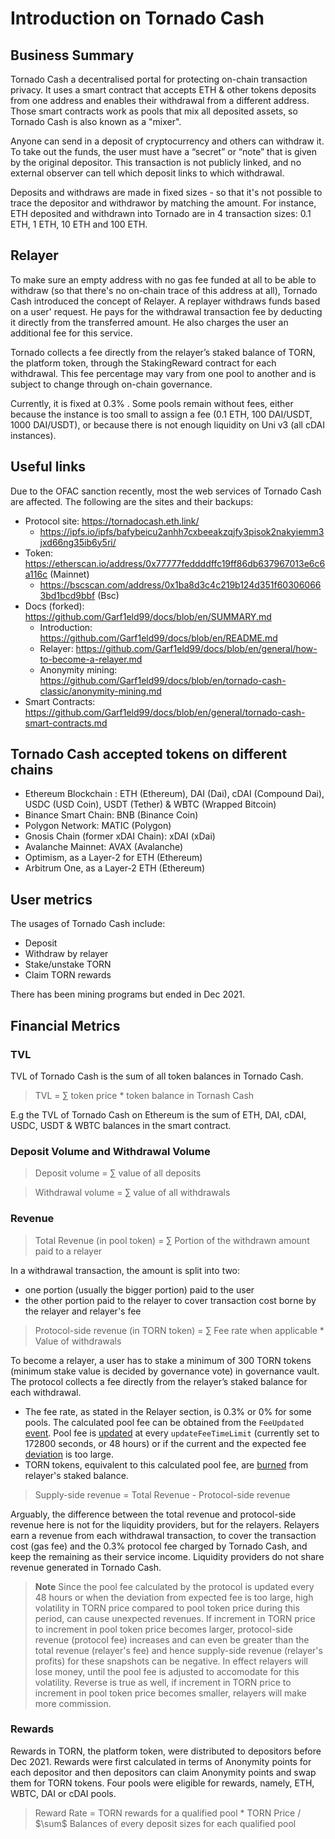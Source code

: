 # Introduction on Tornado Cash

## Business Summary
Tornado Cash a decentralised portal for protecting on-chain transaction privacy. It uses a smart contract that accepts ETH & other tokens deposits from one address and enables their withdrawal from a different address.  Those smart contracts work as pools that mix all deposited assets, so Tornado Cash is also known as a "mixer".

Anyone can send in a deposit of cryptocurrency and others can withdraw it. To take out the funds, the user must have a “secret” or “note” that is given by the original depositor. This transaction is not publicly linked, and no external observer can tell which deposit links to which withdrawal.

Deposits and withdraws are made in fixed sizes - so that it's not possible to trace the depositor and withdrawor by matching the amount. For instance, ETH deposited and withdrawn into Tornado are in 4 transaction sizes: 0.1 ETH, 1 ETH, 10 ETH and 100 ETH.  

## Relayer

To make sure an empty address with no gas fee funded at all to be able to withdraw (so that there's no on-chain trace of this address at all), Tornado Cash introduced the concept of Relayer. A replayer withdraws funds based on a user' request. He pays for the withdrawal transaction fee by deducting it directly from the transferred amount. He also charges the user an additional fee for this service.

Tornado collects a fee directly from the relayer’s staked balance of TORN, the platform token, through the StakingReward contract for each withdrawal. This fee percentage may vary from one pool to another and is subject to change through on-chain governance.

Currently, it is fixed at 0.3% . Some pools remain without fees, either because the instance is too small to assign a fee (0.1 ETH, 100 DAI/USDT, 1000 DAI/USDT), or because there is not enough liquidity on Uni v3 (all cDAI instances).

## Useful links

Due to the OFAC sanction recently, most the web services of Tornado Cash are affected. The following are the sites and their backups:

- Protocol site: https://tornadocash.eth.link/
  - https://ipfs.io/ipfs/bafybeicu2anhh7cxbeeakzqjfy3pisok2nakyiemm3jxd66ng35ib6y5ri/
- Token: https://etherscan.io/address/0x77777feddddffc19ff86db637967013e6c6a116c (Mainnet)
  - https://bscscan.com/address/0x1ba8d3c4c219b124d351f603060663bd1bcd9bbf (Bsc)
- Docs (forked): https://github.com/Garf1eld99/docs/blob/en/SUMMARY.md
  - Introduction: https://github.com/Garf1eld99/docs/blob/en/README.md
  - Relayer: https://github.com/Garf1eld99/docs/blob/en/general/how-to-become-a-relayer.md
  - Anonymity mining: https://github.com/Garf1eld99/docs/blob/en/tornado-cash-classic/anonymity-mining.md
- Smart Contracts: https://github.com/Garf1eld99/docs/blob/en/general/tornado-cash-smart-contracts.md

## Tornado Cash accepted tokens on different chains
- Ethereum Blockchain : ETH (Ethereum), DAI (Dai), cDAI (Compound Dai), USDC (USD Coin), USDT (Tether) & WBTC (Wrapped Bitcoin)
- Binance Smart Chain: BNB (Binance Coin)
- Polygon Network: MATIC (Polygon)
- Gnosis Chain (former xDAI Chain): xDAI (xDai)
- Avalanche Mainnet: AVAX (Avalanche)
- Optimism, as a Layer-2 for ETH (Ethereum)
- Arbitrum One, as a Layer-2 ETH (Ethereum)

## User metrics

The usages of Tornado Cash include:
- Deposit
- Withdraw by relayer
- Stake/unstake TORN
- Claim TORN rewards

There has been mining programs but ended in Dec 2021.

## Financial Metrics

### TVL

TVL of Tornado Cash is the sum of all token balances in Tornado Cash.
> TVL = $\sum$ token price * token balance in Tornash Cash

E.g the TVL of Tornado Cash on Ethereum is the sum of ETH, DAI, cDAI, USDC, USDT & WBTC balances in the smart contract.

### Deposit Volume and Withdrawal Volume

> Deposit volume = $\sum$ value of all deposits 

> Withdrawal volume = $\sum$ value of all withdrawals 

### Revenue

> Total Revenue (in pool token) = $\sum$ Portion of the withdrawn amount paid to a relayer

In a withdrawal transaction, the amount is split into two: 
- one portion (usually the bigger portion) paid to the user
- the other portion paid to the relayer to cover transaction cost borne by the relayer and relayer's fee

> Protocol-side revenue (in TORN token) = $\sum$ Fee rate when applicable *  Value of withdrawals 

To become a relayer, a user has to stake a minimum of 300 TORN tokens (minimum stake value is decided by governance vote) in governance vault. The protocol collects a fee directly from the relayer’s staked balance for each withdrawal. 
- The fee rate, as stated in the Relayer section, is 0.3% or 0% for some pools. The calculated pool fee can be obtained from the `FeeUpdated` [event](https://etherscan.io/address/0xf4B067dD14e95Bab89Be928c07Cb22E3c94E0DAA#code#F33#L80). 
Pool fee is [updated](https://etherscan.io/address/0xf4B067dD14e95Bab89Be928c07Cb22E3c94E0DAA#code#F33#L87) at every `updateFeeTimeLimit` (currently set to 172800 seconds, or 48 hours) or if the current and the expected fee [deviation](https://etherscan.io/address/0xf4B067dD14e95Bab89Be928c07Cb22E3c94E0DAA#code#F33#L151) is too large.
- TORN tokens, equivalent to this calculated pool fee, are [burned](https://etherscan.io/address/0x01e2919679362dFBC9ee1644Ba9C6da6D6245BB1#code#F1#L238) from relayer's staked balance.

> Supply-side revenue = Total Revenue - Protocol-side revenue

Arguably, the difference between the total revenue and protocol-side revenue here is not for the liquidity providers, but for the relayers. Relayers earn a revenue from each withdrawal transaction, to cover the transaction cost (gas fee) and the 0.3% protocol fee charged by Tornado Cash, and keep the remaining as their service income. Liquidity providers do not share revenue generated in Tornado Cash.

> **Note**
> Since the pool fee calculated by the protocol is updated every 48 hours or when the deviation from expected fee is too large, high volatility in TORN price compared to pool token price during this period, can cause unexpected revenues.
> If increment in TORN price to increment in pool token price becomes larger, protocol-side revenue (protocol fee) increases and can even be greater than the total revenue (relayer's fee) and hence supply-side revenue (relayer's profits) for these snapshots can be negative. In effect relayers will lose money, until the pool fee is adjusted to accomodate for this volatility.
> Reverse is true as well, if increment in TORN price to increment in pool token price becomes smaller, relayers will make more commission.

### Rewards

Rewards in TORN, the platform token, were distributed to depositors before Dec 2021. Rewards were first calculated in terms of Anonymity points for each depositor and then depositors can claim Anonymity points and swap them for TORN tokens. Four pools were eligible for rewards, namely, ETH, WBTC, DAI or cDAI pools.

> Reward Rate = TORN rewards for a qualified pool * TORN Price / $\sum\$ Balances of every deposit sizes for each qualified pool
